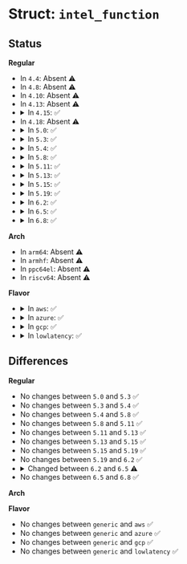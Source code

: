 # Struct: <code>intel_function</code>

## Status
<b>Regular</b>
<ul>
<li>
In <code>4.4</code>: Absent ⚠️
</li>
<li>
In <code>4.8</code>: Absent ⚠️
</li>
<li>
In <code>4.10</code>: Absent ⚠️
</li>
<li>
In <code>4.13</code>: Absent ⚠️
</li>
<li>
<details>
<summary>In <code>4.15</code>: ✅</summary>

```c
struct intel_function {
    const char *name;
    const const char * *groups;
    size_t ngroups;
};
```
</details>
</li>
<li>
In <code>4.18</code>: Absent ⚠️
</li>
<li>
<details>
<summary>In <code>5.0</code>: ✅</summary>

```c
struct intel_function {
    const char *name;
    const const char * *groups;
    size_t ngroups;
};
```
</details>
</li>
<li>
<details>
<summary>In <code>5.3</code>: ✅</summary>

```c
struct intel_function {
    const char *name;
    const const char * *groups;
    size_t ngroups;
};
```
</details>
</li>
<li>
<details>
<summary>In <code>5.4</code>: ✅</summary>

```c
struct intel_function {
    const char *name;
    const const char * *groups;
    size_t ngroups;
};
```
</details>
</li>
<li>
<details>
<summary>In <code>5.8</code>: ✅</summary>

```c
struct intel_function {
    const char *name;
    const const char * *groups;
    size_t ngroups;
};
```
</details>
</li>
<li>
<details>
<summary>In <code>5.11</code>: ✅</summary>

```c
struct intel_function {
    const char *name;
    const const char * *groups;
    size_t ngroups;
};
```
</details>
</li>
<li>
<details>
<summary>In <code>5.13</code>: ✅</summary>

```c
struct intel_function {
    const char *name;
    const const char * *groups;
    size_t ngroups;
};
```
</details>
</li>
<li>
<details>
<summary>In <code>5.15</code>: ✅</summary>

```c
struct intel_function {
    const char *name;
    const const char * *groups;
    size_t ngroups;
};
```
</details>
</li>
<li>
<details>
<summary>In <code>5.19</code>: ✅</summary>

```c
struct intel_function {
    const char *name;
    const const char * *groups;
    size_t ngroups;
};
```
</details>
</li>
<li>
<details>
<summary>In <code>6.2</code>: ✅</summary>

```c
struct intel_function {
    const char *name;
    const const char * *groups;
    size_t ngroups;
};
```
</details>
</li>
<li>
<details>
<summary>In <code>6.5</code>: ✅</summary>

```c
struct intel_function {
    struct pinfunction func;
};
```
</details>
</li>
<li>
<details>
<summary>In <code>6.8</code>: ✅</summary>

```c
struct intel_function {
    struct pinfunction func;
};
```
</details>
</li>
</ul>
<b>Arch</b>
<ul>
<li>
In <code>arm64</code>: Absent ⚠️
</li>
<li>
In <code>armhf</code>: Absent ⚠️
</li>
<li>
In <code>ppc64el</code>: Absent ⚠️
</li>
<li>
In <code>riscv64</code>: Absent ⚠️
</li>
</ul>
<b>Flavor</b>
<ul>
<li>
<details>
<summary>In <code>aws</code>: ✅</summary>

```c
struct intel_function {
    const char *name;
    const const char * *groups;
    size_t ngroups;
};
```
</details>
</li>
<li>
<details>
<summary>In <code>azure</code>: ✅</summary>

```c
struct intel_function {
    const char *name;
    const const char * *groups;
    size_t ngroups;
};
```
</details>
</li>
<li>
<details>
<summary>In <code>gcp</code>: ✅</summary>

```c
struct intel_function {
    const char *name;
    const const char * *groups;
    size_t ngroups;
};
```
</details>
</li>
<li>
<details>
<summary>In <code>lowlatency</code>: ✅</summary>

```c
struct intel_function {
    const char *name;
    const const char * *groups;
    size_t ngroups;
};
```
</details>
</li>
</ul>

## Differences
<b>Regular</b>
<ul>
<li>
No changes between <code>5.0</code> and <code>5.3</code> ✅
</li>
<li>
No changes between <code>5.3</code> and <code>5.4</code> ✅
</li>
<li>
No changes between <code>5.4</code> and <code>5.8</code> ✅
</li>
<li>
No changes between <code>5.8</code> and <code>5.11</code> ✅
</li>
<li>
No changes between <code>5.11</code> and <code>5.13</code> ✅
</li>
<li>
No changes between <code>5.13</code> and <code>5.15</code> ✅
</li>
<li>
No changes between <code>5.15</code> and <code>5.19</code> ✅
</li>
<li>
No changes between <code>5.19</code> and <code>6.2</code> ✅
</li>
<li>
<details>
<summary>Changed between <code>6.2</code> and <code>6.5</code> ⚠️</summary>
<ul>
<li>
<b>Field added. </b>
<code>struct pinfunction func</code>
</li>
<li>
<b>Field removed. </b>
<code>const char *name</code>
</li>
<li>
<b>Field removed. </b>
<code>const const char * *groups</code>
</li>
<li>
<b>Field removed. </b>
<code>size_t ngroups</code>
</li>
</ul>
</details>
</li>
<li>
No changes between <code>6.5</code> and <code>6.8</code> ✅
</li>
</ul>
<b>Arch</b>
<ul>
</ul>
<b>Flavor</b>
<ul>
<li>
No changes between <code>generic</code> and <code>aws</code> ✅
</li>
<li>
No changes between <code>generic</code> and <code>azure</code> ✅
</li>
<li>
No changes between <code>generic</code> and <code>gcp</code> ✅
</li>
<li>
No changes between <code>generic</code> and <code>lowlatency</code> ✅
</li>
</ul>
